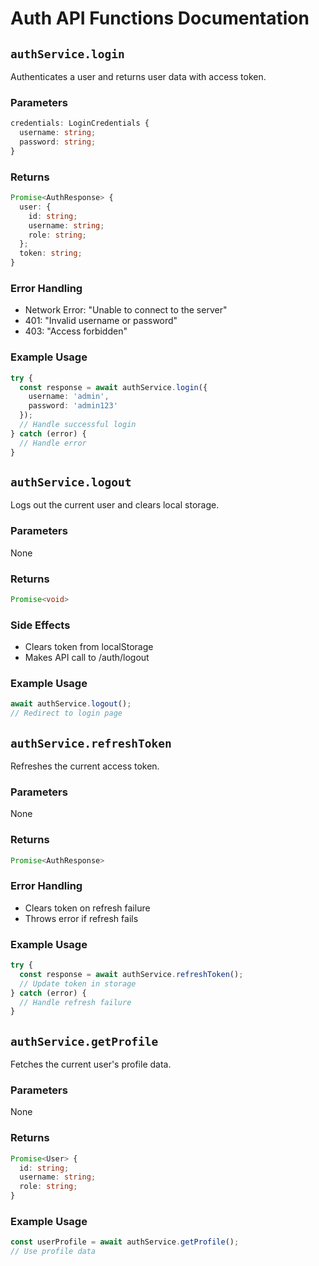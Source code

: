 # Auth API Functions Documentation

## `authService.login`

Authenticates a user and returns user data with access token.

### Parameters
```typescript
credentials: LoginCredentials {
  username: string;
  password: string;
}
```

### Returns
```typescript
Promise<AuthResponse> {
  user: {
    id: string;
    username: string;
    role: string;
  };
  token: string;
}
```

### Error Handling
- Network Error: "Unable to connect to the server"
- 401: "Invalid username or password"
- 403: "Access forbidden"

### Example Usage
```typescript
try {
  const response = await authService.login({
    username: 'admin',
    password: 'admin123'
  });
  // Handle successful login
} catch (error) {
  // Handle error
}
```

## `authService.logout`

Logs out the current user and clears local storage.

### Parameters
None

### Returns
```typescript
Promise<void>
```

### Side Effects
- Clears token from localStorage
- Makes API call to /auth/logout

### Example Usage
```typescript
await authService.logout();
// Redirect to login page
```

## `authService.refreshToken`

Refreshes the current access token.

### Parameters
None

### Returns
```typescript
Promise<AuthResponse>
```

### Error Handling
- Clears token on refresh failure
- Throws error if refresh fails

### Example Usage
```typescript
try {
  const response = await authService.refreshToken();
  // Update token in storage
} catch (error) {
  // Handle refresh failure
}
```

## `authService.getProfile`

Fetches the current user's profile data.

### Parameters
None

### Returns
```typescript
Promise<User> {
  id: string;
  username: string;
  role: string;
}
```

### Example Usage
```typescript
const userProfile = await authService.getProfile();
// Use profile data
```